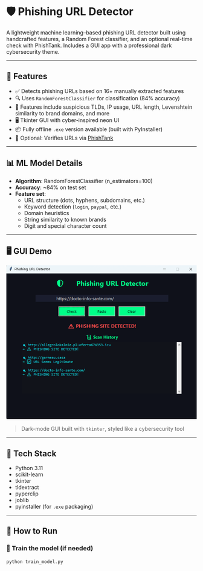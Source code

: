 # 🛡️ Phishing URL Detector

A lightweight machine learning–based phishing URL detector built using handcrafted features, a Random Forest classifier, and an optional real-time check with PhishTank. Includes a GUI app with a professional dark cybersecurity theme.

---

## 🚀 Features

- ✅ Detects phishing URLs based on 16+ manually extracted features
- 🔍 Uses `RandomForestClassifier` for classification (84% accuracy)
- 🧠 Features include suspicious TLDs, IP usage, URL length, Levenshtein similarity to brand domains, and more
- 🖥️ Tkinter GUI with cyber-inspired neon UI
- 📦 Fully offline `.exe` version available (built with PyInstaller)
- 🔗 Optional: Verifies URLs via [PhishTank](https://phishtank.org/)

---

## 📊 ML Model Details

- **Algorithm**: RandomForestClassifier (n_estimators=100)
- **Accuracy**: ~84% on test set
- **Feature set**:
  - URL structure (dots, hyphens, subdomains, etc.)
  - Keyword detection (`login`, `paypal`, etc.)
  - Domain heuristics
  - String similarity to known brands
  - Digit and special character count

---

## 🖥️ GUI Demo

![GUI Screenshot](phishing_GUI.png)  
> Dark-mode GUI built with `tkinter`, styled like a cybersecurity tool

---

## 🧰 Tech Stack

- Python 3.11
- scikit-learn
- tkinter
- tldextract
- pyperclip
- joblib
- pyinstaller (for `.exe` packaging)

---

## 🧪 How to Run

### 🧠 Train the model (if needed)
```bash
python train_model.py
